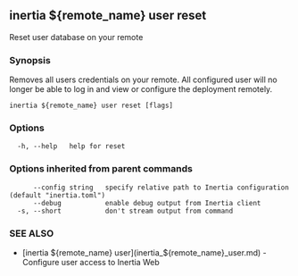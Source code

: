 ## inertia ${remote_name} user reset

Reset user database on your remote

### Synopsis

Removes all users credentials on your remote. All configured user
will no longer be able to log in and view or configure the deployment
remotely.

```
inertia ${remote_name} user reset [flags]
```

### Options

```
  -h, --help   help for reset
```

### Options inherited from parent commands

```
      --config string   specify relative path to Inertia configuration (default "inertia.toml")
      --debug           enable debug output from Inertia client
  -s, --short           don't stream output from command
```

### SEE ALSO

* [inertia ${remote_name} user](inertia_${remote_name}_user.md)	 - Configure user access to Inertia Web

